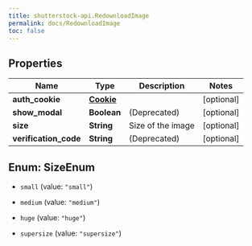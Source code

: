 ```yaml
---
title: shutterstock-api.RedownloadImage
permalink: docs/RedownloadImage
toc: false
---
```


## Properties

Name | Type | Description | Notes
------------ | ------------- | ------------- | -------------
**auth_cookie** | [**Cookie**](Cookie) |  | [optional] 
**show_modal** | **Boolean** | (Deprecated) | [optional] 
**size** | **String** | Size of the image | [optional] 
**verification_code** | **String** | (Deprecated) | [optional] 


<a name="SizeEnum"></a>
## Enum: SizeEnum


* `small` (value: `"small"`)

* `medium` (value: `"medium"`)

* `huge` (value: `"huge"`)

* `supersize` (value: `"supersize"`)




